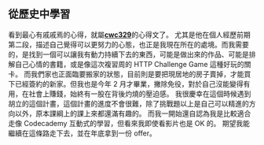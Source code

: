 ## 從歷史中學習
看到最心有戚戚焉的心得，就屬[**cwc329**](https://github.com/Lidemy/mentor-program-4th/issues/30)的心得文了。
尤其是他在個人經歷前期第二段，描述自己覺得可以更努力的心態，也正是我現在所在的處境。而我需要的，是找到一個可以讓我有動力持續下去的東西，可能是做出來的作品、可能是排解自己心情的書籍，或是像這次複習周的 HTTP Challenge Game 這種好玩的關卡。
而我們家也正面臨要搬家的狀態，目前則是要把現居地的房子賣掉，才能買下已經簽約的新家。但我也是今年 2 月才畢業，撇除免役，對於自己沒能變得有用，在社會上賺錢，始終有一股在背後灼燒的壓迫感。
我很慶幸在這個時候遇到胡立的這個計畫，這個計畫的進度不會很難，除了挑戰題以上是自己可以精進的方向以外，原本課綱上的課上來都還滿有趣的。
而我一開始還自認為我是比較適合走像 Codecademy 互動式的學習，但看來我即使看影片也是 OK 的。
期望我能繼續在這條路走下去，並在年底拿到一份 offer。